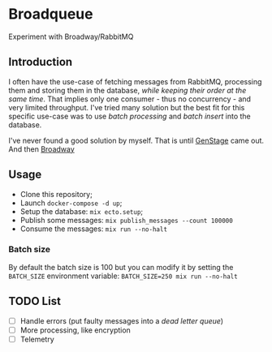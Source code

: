 # Broadqueue

Experiment with Broadway/RabbitMQ

## Introduction

I often have the use-case of fetching messages from RabbitMQ, processing them and storing them in the database, *while keeping their order at the same time*. 
That implies only one consumer - thus no concurrency - and very limited throughput. 
I've tried many solution but the best fit for this specific use-case was to use _batch processing_ and _batch insert_ into the database.

I've never found a good solution by myself. That is until [GenStage](https://github.com/elixir-lang/gen_stage) came out. And then [Broadway](https://github.com/plataformatec/broadway)

## Usage

* Clone this repository;
* Launch `docker-compose -d up`;
* Setup the database: `mix ecto.setup`;
* Publish some messages: `mix publish_messages --count 100000`
* Consume the messages: `mix run --no-halt`

### Batch size

By default the batch size is 100 but you can modify it by setting the `BATCH_SIZE` environment variable: `BATCH_SIZE=250 mix run --no-halt` 

## TODO List

- [ ] Handle errors (put faulty messages into a _dead letter queue_)
- [ ] More processing, like encryption
- [ ] Telemetry
